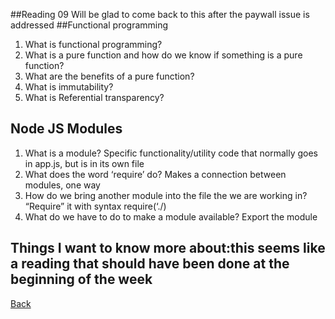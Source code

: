 ##Reading 09
Will be glad to come back to this after the paywall issue is addressed
##Functional programming
1. What is functional programming?
2. What is a pure function and how do we know if something is a pure function?
3. What are the benefits of a pure function?
4. What is immutability?
5. What is Referential transparency?

## Node JS Modules
1. What is a module? Specific functionality/utility code that normally goes in app.js, but is in its own file
2. What does the word ‘require’ do? Makes a connection between modules, one way
3. How do we bring another module into the file the we are working in? “Require” it with syntax  require(‘./)
4. What do we have to do to make a module available? Export the module
## Things I want to know more about:this seems like a reading that should have been done at the beginning of the week

[Back](README.md)